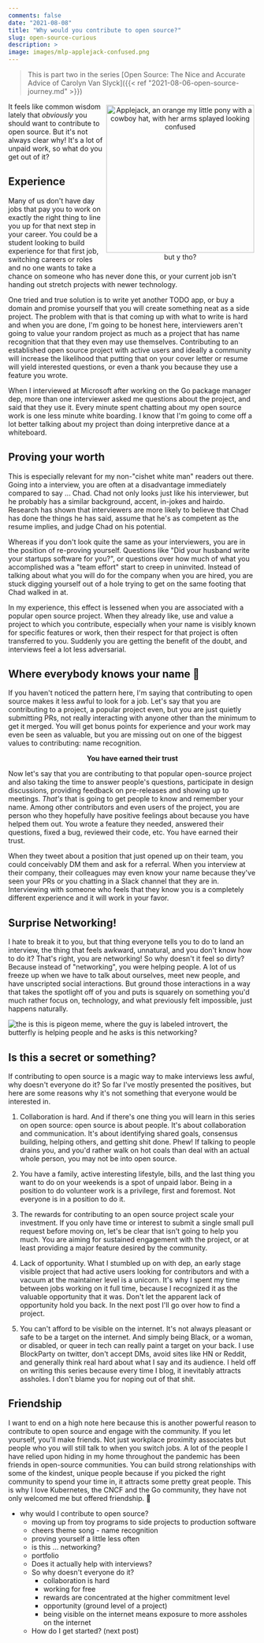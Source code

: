 ```yaml
---
comments: false
date: "2021-08-08"
title: "Why would you contribute to open source?"
slug: open-source-curious
description: >
image: images/mlp-applejack-confused.png
---
```


> This is part two in the series [Open Source: The Nice and Accurate Advice of Carolyn Van Slyck]({{< ref "2021-08-06-open-source-journey.md" >}})

<figure style="text-align: center; float: right; margin: 5px">
  <img src="/images/mlp-applejack-confused.png" width="300px" alt="Applejack, an orange my little pony with a cowboy hat, with her arms splayed looking confused" />
  <figcaption>but y tho?</figcaption>
</figure>

It feels like common wisdom lately that _obviously_ you should want to contribute to open source. But it's not always clear why! It's a lot of unpaid work, so what do you get out of it?

## Experience

Many of us don't have day jobs that pay you to work on exactly the right thing to line you up for that next step in your career. You could be a student looking to build experience for that first job, switching careers or roles and no one wants to take a chance on someone who has never done this, or your current job isn't handing out stretch projects with newer technology. 

One tried and true solution is to write yet another TODO app, or buy a domain and promise yourself that you will create something neat as a side project. The problem with that is that coming up with what to write is hard and when you are done, I'm going to be honest here, interviewers aren't going to value your random project as much as a project that has name recognition that that they even may use themselves. Contributing to an established open source project with active users and ideally a community will increase the likelihood that putting that on your cover letter or resume will yield interested questions, or even a thank you because they use a feature you wrote.

When I interviewed at Microsoft after working on the Go package manager dep, more than one interviewer asked me questions about the project, and said that they use it. Every minute spent chatting about my open source work is one less minute white boarding. I know that I'm going to come off a lot better talking about my project than doing interpretive dance at a whiteboard.

## Proving your worth

This is especially relevant for my non-"cishet white man" readers out there. Going into a interview, you are often at a disadvantage immediately compared to say ... Chad. Chad not only looks just like his interviewer, but he probably has a similar background, accent, in-jokes and hairdo. Research has shown that interviewers are more likely to believe that Chad has done the things he has said, assume that he's as competent as the resume implies, and judge Chad on his potential.

Whereas if you don't look quite the same as your interviewers, you are in the position of re-proving yourself. Questions like "Did your husband write your startups software for you?", or questions over how much of what you accomplished was a "team effort" start to creep in uninvited. Instead of talking about what you will do for the company when you are hired, you are stuck digging yourself out of a hole trying to get on the same footing that Chad walked in at.

In my experience, this effect is lessened when you are associated with a popular open source project. When they already like, use and value a project to which you contribute, especially when your name is visibly known for specific features or work, then their respect for that project is often transferred to you. Suddenly you are getting the benefit of the doubt, and interviews feel a lot less adversarial.

## Where everybody knows your name 🎵

If you haven't noticed the pattern here, I'm saying that contributing to open source makes it less awful to look for a job. Let's say that you are contributing to a project, a popular project even, but you are just quietly submitting PRs, not really interacting with anyone other than the minimum to get it merged. You will get bonus points for experience and your work may even be seen as valuable, but you are missing out on one of the biggest values to contributing: name recognition.

<p align="center"><strong>You have earned their trust</strong></p>

Now let's say that you are contributing to that popular open-source project and also taking the time to answer people's questions, participate in design discussions, providing feedback on pre-releases and showing up to meetings. _That's_ that is going to get people to know and remember your name. Among other contributors and even users of the project, you are person who they hopefully have positive feelings about because you have helped them out. You wrote a feature they needed, answered their questions, fixed a bug, reviewed their code, etc. You have earned their trust.

When they tweet about a position that just opened up on their team, you could conceivably DM them and ask for a referral. When you interview at their company, their colleagues may even know your name because they've seen your PRs or you chatting in a Slack channel that they are in. Interviewing with someone who feels that they know you is a completely different experience and it will work in your favor.

## Surprise Networking!

I hate to break it to you, but that thing everyone tells you to do to land an interview, the thing that feels awkward, unnatural, and you don't know how to do it? That's right, you are networking! So why doesn't it feel so dirty? Because instead of "networking", you were helping people. A lot of us freeze up when we have to talk about ourselves, meet new people, and have unscripted social interactions. But ground those interactions in a way that takes the spotlight off of you and puts is squarely on something you'd much rather focus on, technology, and what previously felt impossible, just happens naturally.

![the is this is pigeon meme, where the guy is labeled introvert, the butterfly is helping people and he asks is this networking?](/images/networking-meme.jpg)

## Is this a secret or something?

If contributing to open source is a magic way to make interviews less awful, why doesn't everyone do it? So far I've mostly presented the positives, but here are some reasons why it's not something that everyone would be interested in.

1. Collaboration is hard. And if there's one thing you will learn in this series on open source: open source is about people. It's about collaboration and communication. It's about identifying shared goals, consensus building, helping others, and getting shit done. Phew! If talking to people drains you, and you'd rather walk on hot coals than deal with an actual whole person, you may not be into open source.

2. You have a family, active interesting lifestyle, bills, and the last thing you want to do on your weekends is a spot of unpaid labor. Being in a position to do volunteer work is a privilege, first and foremost. Not everyone is in a position to do it.

3. The rewards for contributing to an open source project scale your investment. If you only have time or interest to submit a single small pull request before moving on, let's be clear that isn't going to help you much. You are aiming for sustained engagement with the project, or at least providing a major feature desired by the community.

4. Lack of opportunity. What I stumbled up on with dep, an early stage visible project that had active users looking for contributors and with a vacuum at the maintainer level is a unicorn. It's why I spent my time between jobs working on it full time, because I recognized it as the valuable opportunity that it was. Don't let the apparent lack of opportunity hold you back. In the next post I'll go over how to find a project.

5. You can't afford to be visible on the internet. It's not always pleasant or safe to be a target on the internet. And simply being Black, or a woman, or disabled, or queer in tech can really paint a target on your back. I use BlockParty on twitter, don't accept DMs, avoid sites like HN or Reddit, and generally think real hard about what I say and its audience. I held off on writing this series because every time I blog, it inevitably attracts assholes. I don't blame you for noping out of that shit.

## Friendship

I want to end on a high note here because this is another powerful reason to contribute to open source and engage with the community. If you let yourself, you'll make friends. Not just workplace proximity associates but people who you will still talk to when you switch jobs. A lot of the people I have relied upon hiding in my home throughout the pandemic has been friends in open-source communities. You can build strong relationships with some of the kindest, unique people because if you picked the right community to spend your time in, it attracts some pretty great people. This is why I love Kubernetes, the CNCF and the Go community, they have not only welcomed me but offered friendship. 💖

* why would I contribute to open source?
    * moving up from toy programs to side projects to production software
    * cheers theme song - name recognition
    * proving yourself a little less often
    * is this ... networking?
    * portfolio
    * Does it actually help with interviews?
    * So why doesn't everyone do it?
        * collaboration is hard
        * working for free
        * rewards are concentrated at the higher commitment level
        * opportunity (ground level of a project)
        * being visible on the internet means exposure to more assholes on the internet
    * How do I get started? (next post)
